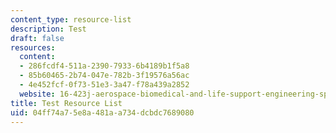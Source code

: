 ```yaml
---
content_type: resource-list
description: Test
draft: false
resources:
  content:
  - 286fcdf4-511a-2390-7933-6b4189b1f5a8
  - 85b60465-2b74-047e-782b-3f19576a56ac
  - 4e452fcf-0f73-51e3-3a47-f78a439a2852
  website: 16-423j-aerospace-biomedical-and-life-support-engineering-spring-2006
title: Test Resource List
uid: 04ff74a7-5e8a-481a-a734-dcbdc7689080
---
```

